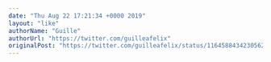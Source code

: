 ```yaml
---
date: "Thu Aug 22 17:21:34 +0000 2019"
layout: "like"
authorName: "Guille"
authorUrl: "https://twitter.com/guilleafelix"
originalPost: "https://twitter.com/guilleafelix/status/1164588434230562822"
---
```

